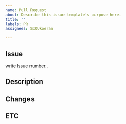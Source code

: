 ```yaml
---
name: Pull Request
about: Describe this issue template's purpose here.
title: ''
labels: PR
assignees: SIOUkoeran

---
```


## Issue
write Issue number..

## Description

## Changes

## ETC
